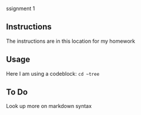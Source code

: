 ssignment 1
## Instructions
The instructions are in this location for my homework
## Usage
Here I am using a codeblock:
```cd ~tree```
## To Do
Look up more on markdown syntax
